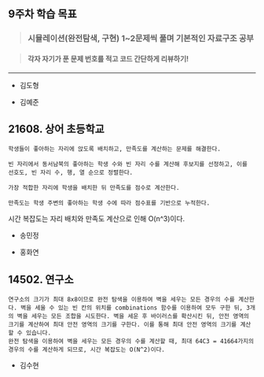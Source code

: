 ## 9주차 학습 목표
> ### 시뮬레이션(완전탐색, 구현) 1~2문제씩 풀며 기본적인 자료구조 공부

> #### 각자 자기가 푼 문제 번호를 적고 코드 간단하게 리뷰하기! 

***
* 김도형  

* 김예준
## 21608. 상어 초등학교
    학생들이 좋아하는 자리에 앉도록 배치하고, 만족도를 계산하는 문제를 해결한다.
    
    빈 자리에서 동서남북의 좋아하는 학생 수와 빈 자리 수를 계산해 후보지를 선정하고, 이를 선호도, 빈 자리 수, 행, 열 순으로 정렬한다.
    
    가장 적합한 자리에 학생을 배치한 뒤 만족도를 점수로 계산한다.
    
    만족도는 학생 주변의 좋아하는 학생 수에 따라 점수표를 기반으로 누적한다.

시간 복잡도는 자리 배치와 만족도 계산으로 인해 O(n^3)이다.


* 송민정

* 홍화연
## 14502. 연구소
    연구소의 크기가 최대 8x8이므로 완전 탐색을 이용하여 벽을 세우는 모든 경우의 수를 계산한다. 벽을 세울 수 있는 빈 칸의 위치를 combinations 함수를 이용하여 모두 구한 뒤, 3개의 벽을 세우는 모든 조합을 시도한다. 벽을 세운 후 바이러스를 확산시킨 뒤, 안전 영역의 크기를 계산하여 최대 안전 영역의 크기를 구한다. 이를 통해 최대 안전 영역의 크기를 계산할 수 있습니다.
    완전 탐색을 이용하여 벽을 세우는 모든 경우의 수를 계산할 때, 최대 64C3 = 41664가지의 경우의 수를 계산하게 되므로, 시간 복잡도는 O(N^2)이다.

* 김수현
